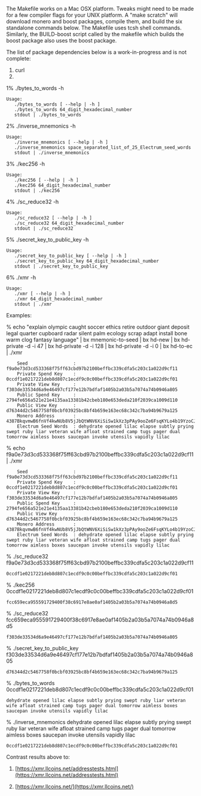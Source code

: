 The Makefile works on a Mac OSX platform. Tweaks might need to be made for a
few compiler flags for your UNIX platform.  A "make scratch" will download
monero and boost packages, compile them, and build the six standalone commands
below.  The Makefile uses tcsh shell commands.  Similarly, the BUILD-boost
script called by the makefile which builds the boost package also uses the
boost package.

The list of package dependencies below is a work-in-progress and is not complete:

1) curl
2) 


1% ./bytes_to_words -h

```
Usage: 
   ./bytes_to_words [ --help | -h ]
   ./bytes_to_words 64_digit_hexadecimal_number
   stdout | ./bytes_to_words
```


2% ./inverse_mnemonics -h

```
Usage: 
   ./inverse_mnemonics [ --help | -h ]
   ./inverse_mnemonics space_separated_list_of_25_Electrum_seed_words
   stdout | ./inverse_mnemonics
```


3% ./kec256 -h

```
Usage: 
   ./kec256 [ --help | -h ]
   ./kec256 64_digit_hexadecimal_number
   stdout | ./kec256
```


4% ./sc_reduce32 -h

```
Usage: 
   ./sc_reduce32 [ --help | -h ]
   ./sc_reduce32 64_digit_hexadecimal_number
   stdout | ./sc_reduce32
```


5% ./secret_key_to_public_key -h

```
Usage: 
   ./secret_key_to_public_key [ --help | -h ]
   ./secret_key_to_public_key 64_digit_hexadecimal_number
   stdout | ./secret_key_to_public_key
```


6% ./xmr -h

```
Usage: 
   ./xmr [ --help | -h ]
   ./xmr 64_digit_hexadecimal_number
   stdout | ./xmr
```


Examples:

% echo "explain olympic caught soccer ethics retire outdoor giant deposit legal quarter cupboard radar silent palm ecology scrap adapt install bone warm clog fantasy language" | bx mnemonic-to-seed | bx hd-new | bx hd-private -d -i 47 | bx hd-private -d -i 128 | bx hd-private -d -i 0 | bx hd-to-ec | ./xmr
```
    Seed                 : f9a0e73d3cd533368f75ff63cbd97b2100beffbc339cdfa5c203c1a022d9cf11
    Private Spend Key    : 0ccdf1e0217221deb8d807c1ecdf9c0c00beffbc339cdfa5c203c1a022d9cf01
    Private View Key     : f303de33534d6a9e46497cf177e12b7bdfaf1405b2a03b5a7074a74b0946a805
    Public Spend Key     : 2794fe656a521e21e4135aa13381b42cbeb180e653deda210f2039ca1009d110
    Public View Key      : d76344d2c5467758f0bcbf03925bc8bf4b659e163ec68c342c7ba94b9679a125
    Monero Address       : 4387BkqvmwB6fnVf4kwNUb8V5jJbQtWNV6XiSiSw1kXz3pPAy9ooZe6FsqKYLo4b19YzoCJQPxWdy9j9kStsRLLg5B8R4Ke
    Electrum Seed Words  : dehydrate opened lilac elapse subtly prying swept ruby liar veteran wife afloat strained camp tugs pager dual tomorrow aimless boxes saucepan invoke utensils vapidly lilac
```

% echo f9a0e73d3cd533368f75ff63cbd97b2100beffbc339cdfa5c203c1a022d9cf11 | ./xmr
```
    Seed                 : f9a0e73d3cd533368f75ff63cbd97b2100beffbc339cdfa5c203c1a022d9cf11
    Private Spend Key    : 0ccdf1e0217221deb8d807c1ecdf9c0c00beffbc339cdfa5c203c1a022d9cf01
    Private View Key     : f303de33534d6a9e46497cf177e12b7bdfaf1405b2a03b5a7074a74b0946a805
    Public Spend Key     : 2794fe656a521e21e4135aa13381b42cbeb180e653deda210f2039ca1009d110
    Public View Key      : d76344d2c5467758f0bcbf03925bc8bf4b659e163ec68c342c7ba94b9679a125
    Monero Address       : 4387BkqvmwB6fnVf4kwNUb8V5jJbQtWNV6XiSiSw1kXz3pPAy9ooZe6FsqKYLo4b19YzoCJQPxWdy9j9kStsRLLg5B8R4Ke
    Electrum Seed Words  : dehydrate opened lilac elapse subtly prying swept ruby liar veteran wife afloat strained camp tugs pager dual tomorrow aimless boxes saucepan invoke utensils vapidly lilac
```

% ./sc_reduce32 f9a0e73d3cd533368f75ff63cbd97b2100beffbc339cdfa5c203c1a022d9cf11
```
0ccdf1e0217221deb8d807c1ecdf9c0c00beffbc339cdfa5c203c1a022d9cf01
```

% ./kec256 0ccdf1e0217221deb8d807c1ecdf9c0c00beffbc339cdfa5c203c1a022d9cf01
```
fcc659eca955591729400f38c6917e8ae0af1405b2a03b5a7074a74b0946a8d5
```

% ./sc_reduce32 fcc659eca955591729400f38c6917e8ae0af1405b2a03b5a7074a74b0946a8d5
```
f303de33534d6a9e46497cf177e12b7bdfaf1405b2a03b5a7074a74b0946a805
```

% ./secret_key_to_public_key f303de33534d6a9e46497cf177e12b7bdfaf1405b2a03b5a7074a74b0946a805
```
d76344d2c5467758f0bcbf03925bc8bf4b659e163ec68c342c7ba94b9679a125
```

% ./bytes_to_words 0ccdf1e0217221deb8d807c1ecdf9c0c00beffbc339cdfa5c203c1a022d9cf01
```
dehydrate opened lilac elapse subtly prying swept ruby liar veteran wife afloat strained camp tugs pager dual tomorrow aimless boxes saucepan invoke utensils vapidly lilac
```

% ./inverse_mnemonics dehydrate opened lilac elapse subtly prying swept ruby liar veteran wife afloat strained camp tugs pager dual tomorrow aimless boxes saucepan invoke utensils vapidly lilac
```
0ccdf1e0217221deb8d807c1ecdf9c0c00beffbc339cdfa5c203c1a022d9cf01
```

Contrast results above to:

1) [https://xmr.llcoins.net/addresstests.html](https://xmr.llcoins.net/addresstests.html)

2) [https://xmr.llcoins.net/](https://xmr.llcoins.net/)

